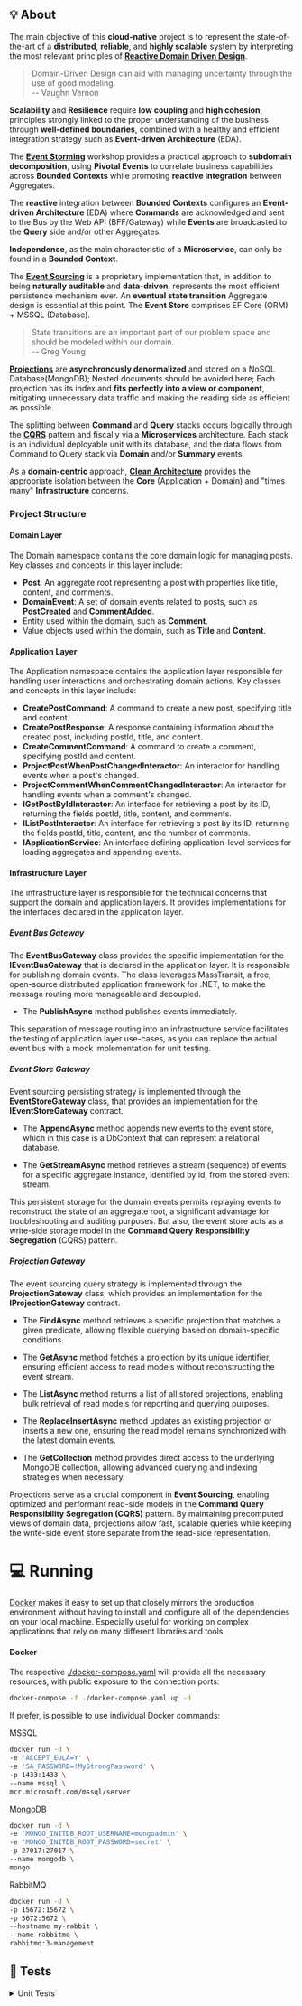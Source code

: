 ## :bulb: About

The main objective of this **cloud-native** project is to represent the state-of-the-art of a **distributed**, **reliable**, and **highly scalable** system by interpreting the most relevant principles of [**Reactive
Domain Driven Design**](https://www.infoq.com/articles/modeling-uncertainty-reactive-ddd/).

> Domain-Driven Design can aid with managing uncertainty through the use of good modeling.  
> -- Vaughn Vernon

**Scalability** and **Resilience** require **low coupling** and **high cohesion**, principles strongly linked to the proper understanding of the business through **well-defined boundaries**, combined with a healthy and
efficient integration strategy such as **Event-driven Architecture** (EDA).

The [**Event Storming**](https://www.eventstorming.com/) workshop provides a practical approach to **subdomain decomposition**, using **Pivotal Events** to correlate business capabilities across **Bounded Contexts** while promoting **reactive
integration** between Aggregates.

The **reactive** integration between **Bounded Contexts** configures an **Event-driven Architecture** (EDA) where **Commands** are acknowledged and sent to the Bus by the Web API (BFF/Gateway) while **Events** are
broadcasted to the **Query** side and/or other Aggregates.

**Independence**, as the main characteristic of a **Microservice**, can only be found in a **Bounded Context**.

The [**Event Sourcing**](https://www.eventstore.com/event-sourcing) is a proprietary implementation that, in addition to being **naturally auditable** and **data-driven**, represents the most efficient persistence mechanism ever. An **eventual state
transition** Aggregate design is essential at this point. The **Event Store** comprises EF Core (ORM) + MSSQL (Database).

> State transitions are an important part of our problem space and should be modeled within our domain.  
> -- Greg Young

[**Projections**](https://www.eventstore.com/event-sourcing#Projections) are **asynchronously denormalized** and stored on a NoSQL Database(MongoDB); Nested documents should be avoided here; Each projection has its index and **fits perfectly into a view or component**,
mitigating unnecessary data traffic and making the reading side as efficient as possible.

The splitting between **Command** and **Query** stacks occurs logically through the [**CQRS**](https://cqrs.files.wordpress.com/2010/11/cqrs_documents.pdf) pattern and fiscally via a **Microservices** architecture. Each stack is an individual deployable unit with its database,
and the data flows from Command to Query stack via **Domain** and/or **Summary** events.

As a **domain-centric** approach, [**Clean Architecture**](https://blog.cleancoder.com/uncle-bob/2012/08/13/the-clean-architecture.html) provides the appropriate isolation between the **Core** (Application + Domain) and "times many" **Infrastructure** concerns.

### Project Structure

#### Domain Layer

The Domain namespace contains the core domain logic for managing posts. Key classes and concepts in this layer
include:

* **Post**: An aggregate root representing a post with properties like title, content, and comments.
* **DomainEvent**: A set of domain events related to posts, such as **PostCreated** and **CommentAdded**.
* Entity used within the domain, such as **Comment**.
* Value objects used within the domain, such as **Title** and **Content**.

#### Application Layer

The Application namespace contains the application layer responsible for handling user interactions and orchestrating
domain actions. Key classes and concepts in this layer include:

* **CreatePostCommand**: A command to create a new post, specifying title and content.
* **CreatePostResponse**: A response containing information about the created post, including postId, title,
  and content.
* **CreateCommentCommand**: A command to create a comment, specifying postId and content.
* **ProjectPostWhenPostChangedInteractor**: An interactor for handling events when a post's changed.
* **ProjectCommentWhenCommentChangedInteractor**: An interactor for handling events when a comment's changed.
* **IGetPostByIdInteractor**: An interface for retrieving a post by its ID, returning the fields postId, title, content, and comments.
* **IListPostInteractor**: An interface for retrieving a post by its ID, returning the fields postId, title, content, and the number of comments.
* **IApplicationService**: An interface defining application-level services for loading aggregates and appending events.

#### Infrastructure Layer

The infrastructure layer is responsible for the technical concerns that support the domain and application layers. It
provides implementations for the interfaces declared in the application layer.

##### Event Bus Gateway

The **EventBusGateway** class provides the specific implementation for the **IEventBusGateway** that is declared in the
application layer. It is responsible for publishing domain events. The class
leverages MassTransit, a free, open-source distributed application framework for .NET, to make the message routing more
manageable and decoupled.

* The **PublishAsync** method publishes events immediately.

This separation of message routing into an infrastructure service facilitates the testing of application layer
use-cases, as you can replace the actual event bus with a mock implementation for unit testing.

##### Event Store Gateway

Event sourcing persisting strategy is implemented through the **EventStoreGateway** class, that provides an implementation
for the **IEventStoreGateway** contract.

* The **AppendAsync** method appends new events to the event store, which in this case is a DbContext that can represent a
relational database.

* The **GetStreamAsync** method retrieves a stream (sequence) of events for a specific aggregate instance, identified by id,
from the stored event stream.

This persistent storage for the domain events permits replaying events to reconstruct the state of an aggregate root, a
significant advantage for troubleshooting and auditing purposes. But also, the event store acts as a write-side storage
model in the **Command Query Responsibility Segregation** (CQRS) pattern.

##### Projection Gateway

The event sourcing query strategy is implemented through the **ProjectionGateway** class, which provides an implementation 
for the **IProjectionGateway** contract.

* The **FindAsync** method retrieves a specific projection that matches a given predicate,
allowing flexible querying based on domain-specific conditions.

* The **GetAsync** method fetches a projection by its unique identifier, 
ensuring efficient access to read models without reconstructing the event stream.

* The **ListAsync** method returns a list of all stored projections, 
enabling bulk retrieval of read models for reporting and querying purposes.

* The **ReplaceInsertAsync** method updates an existing projection or inserts a new one, 
ensuring the read model remains synchronized with the latest domain events.

* The **GetCollection** method provides direct access to the underlying MongoDB collection, 
allowing advanced querying and indexing strategies when necessary.

Projections serve as a crucial component in **Event Sourcing**, enabling optimized and performant read-side models in the 
**Command Query Responsibility Segregation (CQRS)** pattern. By maintaining precomputed views of domain data, 
projections allow fast, scalable queries while keeping the write-side event store separate from the read-side representation.

# :computer: Running

[Docker](https://www.docker.com/why-docker/) makes it easy to set up that closely mirrors the production environment without having to install and configure all of the dependencies on your local
machine. Especially useful for working on complex applications that rely on many different libraries and tools.

#### Docker

The respective [./docker-compose.yaml](./docker-compose.yaml) will provide all the necessary resources, with public exposure to the connection
ports:

```bash
docker-compose -f ./docker-compose.yaml up -d
```

If prefer, is possible to use individual Docker commands:

MSSQL

```bash
docker run -d \
-e 'ACCEPT_EULA=Y' \
-e 'SA_PASSWORD=!MyStrongPassword' \
-p 1433:1433 \
--name mssql \
mcr.microsoft.com/mssql/server
```

MongoDB

```bash
docker run -d \
-e 'MONGO_INITDB_ROOT_USERNAME=mongoadmin' \
-e 'MONGO_INITDB_ROOT_PASSWORD=secret' \
-p 27017:27017 \
--name mongodb \
mongo
```

RabbitMQ

```bash
docker run -d \
-p 15672:15672 \
-p 5672:5672 \
--hostname my-rabbit \
--name rabbitmq \
rabbitmq:3-management
```

## :test_tube: Tests

<details>
    <summary>Unit Tests</summary>

### Unit Tests

To unit-test an event-sourced aggregate, it's to verify that the Aggregate produces the expected event as output given a specific set of input Events and a Command. This involves creating an Aggregate
instance, applying the input events to it, handling the command, and verifying the expected event output.

```csharp
[Fact]
public void CreatePost_ShouldRaise_PostCreated()
    => Given()
        .When(Post.Create(_title, _content))
        .Then<DomainEvent.PostCreated>(
            @event => @event.PostId.Should().NotBe(PostId.Undefined),
            @event => @event.Title.Should().Be(_title),
            @event => @event.Content.Should().Be(_content),
            @event => @event.Version.Should().Be(Version.Initial));
```

</details>

